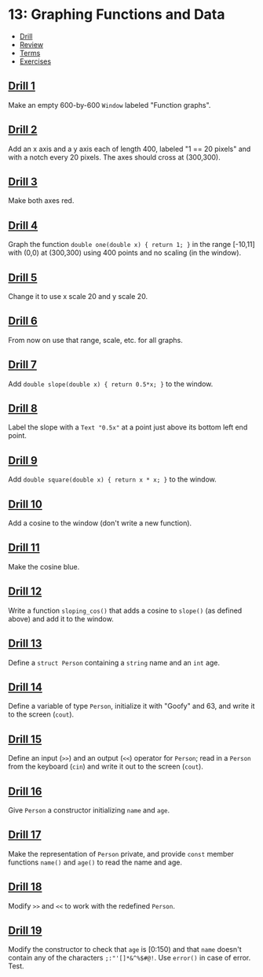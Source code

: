 # 13: Graphing Functions and Data

- [Drill](#drill-1)
- [Review](#review-1)
- [Terms](terms.txt)
- [Exercises](#exercise-1)

## [Drill 1](drill/01)
Make an empty 600-by-600 `Window` labeled "Function graphs".

## [Drill 2](drill/02)
Add an x axis and a y axis each of length 400, labeled "1 == 20 pixels" and with a notch every 20 pixels. The axes should cross at (300,300).

## [Drill 3](drill/03)
Make both axes red.

## [Drill 4](drill/04)
Graph the function `double one(double x) { return 1; }` in the range [-10,11] with (0,0) at (300,300) using 400 points and no scaling (in the window).

## [Drill 5](drill/05)
Change it to use x scale 20 and y scale 20.

## [Drill 6](drill/06)
From now on use that range, scale, etc. for all graphs.

## [Drill 7](drill/07)
Add `double slope(double x) { return 0.5*x; }` to the window.

## [Drill 8](drill/08)
Label the slope with a `Text "0.5x"` at a point just above its bottom left end point.

## [Drill 9](drill/09)
Add `double square(double x) { return x * x; }` to the window.

## [Drill 10](drill/10)
Add a cosine to the window (don't write a new function).

## [Drill 11](drill/11)
Make the cosine blue.

## [Drill 12](drill/12)
Write a function `sloping_cos()` that adds a cosine to `slope()` (as defined above) and add it to the window.

## [Drill 13](drill/13)
Define a `struct Person` containing a `string` name and an `int` age.

## [Drill 14](drill/14)
Define a variable of type `Person`, initialize it with "Goofy" and 63, and write it to the screen (`cout`).

## [Drill 15](drill/15)
Define an input (`>>`) and an output (`<<`) operator for `Person`; read in a `Person` from the keyboard (`cin`) and write it out to the screen (`cout`).

## [Drill 16](drill/16)
Give `Person` a constructor initializing `name` and `age`.

## [Drill 17](drill/17)
Make the representation of `Person` private, and provide `const` member functions `name()` and `age()` to read the name and age.

## [Drill 18](drill/18)
Modify `>>` and `<<` to work with the redefined `Person`.

## [Drill 19](drill/19)
Modify the constructor to check that `age` is [0:150) and that `name` doesn't contain any of the characters `;:"'[]*&^%$#@!`. Use `error()` in case of error. Test.
